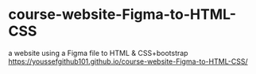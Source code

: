 # course-website-Figma-to-HTML-CSS
a website using a Figma file to HTML &amp; CSS+bootstrap 
https://youssefgithub101.github.io/course-website-Figma-to-HTML-CSS/
